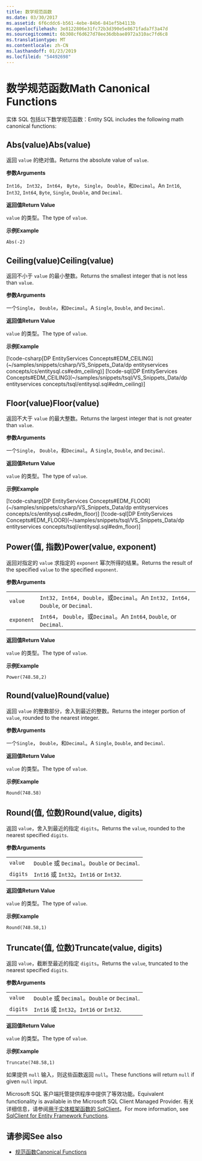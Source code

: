 ```yaml
---
title: 数学规范函数
ms.date: 03/30/2017
ms.assetid: 6f6cddc6-b561-4ebe-84b6-841ef5b4113b
ms.openlocfilehash: 3e8122806e31fc72b3d390e5e8671fada7f3a47d
ms.sourcegitcommit: 6b308cf6d627d78ee36dbbae8972a310ac7fd6c8
ms.translationtype: MT
ms.contentlocale: zh-CN
ms.lasthandoff: 01/23/2019
ms.locfileid: "54492698"
---
```

# <a name="math-canonical-functions"></a><span data-ttu-id="d6205-102">数学规范函数</span><span class="sxs-lookup"><span data-stu-id="d6205-102">Math Canonical Functions</span></span>

<span data-ttu-id="d6205-103">实体 SQL 包括以下数学规范函数：</span><span class="sxs-lookup"><span data-stu-id="d6205-103">Entity SQL includes the following math canonical functions:</span></span>
  
## <a name="absvalue"></a><span data-ttu-id="d6205-104">Abs(value)</span><span class="sxs-lookup"><span data-stu-id="d6205-104">Abs(value)</span></span>

<span data-ttu-id="d6205-105">返回 `value` 的绝对值。</span><span class="sxs-lookup"><span data-stu-id="d6205-105">Returns the absolute value of `value`.</span></span>

<span data-ttu-id="d6205-106">**参数**</span><span class="sxs-lookup"><span data-stu-id="d6205-106">**Arguments**</span></span>

<span data-ttu-id="d6205-107">`Int16`， `Int32`， `Int64`， `Byte`， `Single`， `Double`，和`Decimal`。</span><span class="sxs-lookup"><span data-stu-id="d6205-107">An `Int16`, `Int32`, `Int64`, `Byte`, `Single`, `Double`, and `Decimal`.</span></span>

<span data-ttu-id="d6205-108">**返回值**</span><span class="sxs-lookup"><span data-stu-id="d6205-108">**Return Value**</span></span>

<span data-ttu-id="d6205-109">`value` 的类型。</span><span class="sxs-lookup"><span data-stu-id="d6205-109">The type of `value`.</span></span>

<span data-ttu-id="d6205-110">**示例**</span><span class="sxs-lookup"><span data-stu-id="d6205-110">**Example**</span></span>

`Abs(-2)`

## <a name="ceilingvalue"></a><span data-ttu-id="d6205-111">Ceiling(value)</span><span class="sxs-lookup"><span data-stu-id="d6205-111">Ceiling(value)</span></span>

<span data-ttu-id="d6205-112">返回不小于 `value` 的最小整数。</span><span class="sxs-lookup"><span data-stu-id="d6205-112">Returns the smallest integer that is not less than `value`.</span></span>

<span data-ttu-id="d6205-113">**参数**</span><span class="sxs-lookup"><span data-stu-id="d6205-113">**Arguments**</span></span>

<span data-ttu-id="d6205-114">一个`Single`， `Double`，和`Decimal`。</span><span class="sxs-lookup"><span data-stu-id="d6205-114">A `Single`, `Double`, and `Decimal`.</span></span>

<span data-ttu-id="d6205-115">**返回值**</span><span class="sxs-lookup"><span data-stu-id="d6205-115">**Return Value**</span></span>

<span data-ttu-id="d6205-116">`value` 的类型。</span><span class="sxs-lookup"><span data-stu-id="d6205-116">The type of `value`.</span></span>

<span data-ttu-id="d6205-117">**示例**</span><span class="sxs-lookup"><span data-stu-id="d6205-117">**Example**</span></span>

[!code-csharp[DP EntityServices Concepts#EDM_CEILING](~/samples/snippets/csharp/VS_Snippets_Data/dp entityservices concepts/cs/entitysql.cs#edm_ceiling)]
[!code-sql[DP EntityServices Concepts#EDM_CEILING](~/samples/snippets/tsql/VS_Snippets_Data/dp entityservices concepts/tsql/entitysql.sql#edm_ceiling)]

## <a name="floorvalue"></a><span data-ttu-id="d6205-118">Floor(value)</span><span class="sxs-lookup"><span data-stu-id="d6205-118">Floor(value)</span></span>

<span data-ttu-id="d6205-119">返回不大于 `value` 的最大整数。</span><span class="sxs-lookup"><span data-stu-id="d6205-119">Returns the largest integer that is not greater than `value`.</span></span>

<span data-ttu-id="d6205-120">**参数**</span><span class="sxs-lookup"><span data-stu-id="d6205-120">**Arguments**</span></span>

<span data-ttu-id="d6205-121">一个`Single`， `Double`，和`Decimal`。</span><span class="sxs-lookup"><span data-stu-id="d6205-121">A `Single`, `Double`, and `Decimal`.</span></span>

<span data-ttu-id="d6205-122">**返回值**</span><span class="sxs-lookup"><span data-stu-id="d6205-122">**Return Value**</span></span>

<span data-ttu-id="d6205-123">`value` 的类型。</span><span class="sxs-lookup"><span data-stu-id="d6205-123">The type of `value`.</span></span>

<span data-ttu-id="d6205-124">**示例**</span><span class="sxs-lookup"><span data-stu-id="d6205-124">**Example**</span></span>

[!code-csharp[DP EntityServices Concepts#EDM_FLOOR](~/samples/snippets/csharp/VS_Snippets_Data/dp entityservices concepts/cs/entitysql.cs#edm_floor)]
[!code-sql[DP EntityServices Concepts#EDM_FLOOR](~/samples/snippets/tsql/VS_Snippets_Data/dp entityservices concepts/tsql/entitysql.sql#edm_floor)]

## <a name="powervalue-exponent"></a><span data-ttu-id="d6205-125">Power(值, 指数)</span><span class="sxs-lookup"><span data-stu-id="d6205-125">Power(value, exponent)</span></span>

<span data-ttu-id="d6205-126">返回对指定的 `value` 求指定的 `exponent` 幂次所得的结果。</span><span class="sxs-lookup"><span data-stu-id="d6205-126">Returns the result of the specified `value` to the specified `exponent`.</span></span>

<span data-ttu-id="d6205-127">**参数**</span><span class="sxs-lookup"><span data-stu-id="d6205-127">**Arguments**</span></span>

|  |  |
|--|--|
|`value` | <span data-ttu-id="d6205-128">`Int32, Int64, Double`，或`Decimal`。</span><span class="sxs-lookup"><span data-stu-id="d6205-128">An `Int32, Int64, Double`, or `Decimal`.</span></span> |
|`exponent` | <span data-ttu-id="d6205-129">`Int64`， `Double`，或`Decimal`。</span><span class="sxs-lookup"><span data-stu-id="d6205-129">An `Int64`, `Double`, or `Decimal`.</span></span> |

<span data-ttu-id="d6205-130">**返回值**</span><span class="sxs-lookup"><span data-stu-id="d6205-130">**Return Value**</span></span>

<span data-ttu-id="d6205-131">`value` 的类型。</span><span class="sxs-lookup"><span data-stu-id="d6205-131">The type of `value`.</span></span>

<span data-ttu-id="d6205-132">**示例**</span><span class="sxs-lookup"><span data-stu-id="d6205-132">**Example**</span></span>

`Power(748.58,2)`

## <a name="roundvalue"></a><span data-ttu-id="d6205-133">Round(value)</span><span class="sxs-lookup"><span data-stu-id="d6205-133">Round(value)</span></span>

<span data-ttu-id="d6205-134">返回 `value` 的整数部分，舍入到最近的整数。</span><span class="sxs-lookup"><span data-stu-id="d6205-134">Returns the integer portion of `value`, rounded to the nearest integer.</span></span>

<span data-ttu-id="d6205-135">**参数**</span><span class="sxs-lookup"><span data-stu-id="d6205-135">**Arguments**</span></span>

<span data-ttu-id="d6205-136">一个`Single`， `Double`，和`Decimal`。</span><span class="sxs-lookup"><span data-stu-id="d6205-136">A `Single`, `Double`, and `Decimal`.</span></span>

<span data-ttu-id="d6205-137">**返回值**</span><span class="sxs-lookup"><span data-stu-id="d6205-137">**Return Value**</span></span>

<span data-ttu-id="d6205-138">`value` 的类型。</span><span class="sxs-lookup"><span data-stu-id="d6205-138">The type of `value`.</span></span>

<span data-ttu-id="d6205-139">**示例**</span><span class="sxs-lookup"><span data-stu-id="d6205-139">**Example**</span></span>

`Round(748.58)`

## <a name="roundvalue-digits"></a><span data-ttu-id="d6205-140">Round(值, 位数)</span><span class="sxs-lookup"><span data-stu-id="d6205-140">Round(value, digits)</span></span>

<span data-ttu-id="d6205-141">返回 `value`，舍入到最近的指定 `digits`。</span><span class="sxs-lookup"><span data-stu-id="d6205-141">Returns the `value`, rounded to the nearest specified `digits`.</span></span>

<span data-ttu-id="d6205-142">**参数**</span><span class="sxs-lookup"><span data-stu-id="d6205-142">**Arguments**</span></span>

|  |  |
|--|--|
|`value`|<span data-ttu-id="d6205-143">`Double` 或 `Decimal`。</span><span class="sxs-lookup"><span data-stu-id="d6205-143">`Double` or `Decimal`.</span></span>|
|`digits`|<span data-ttu-id="d6205-144">`Int16` 或 `Int32`。</span><span class="sxs-lookup"><span data-stu-id="d6205-144">`Int16` or `Int32`.</span></span>|

<span data-ttu-id="d6205-145">**返回值**</span><span class="sxs-lookup"><span data-stu-id="d6205-145">**Return Value**</span></span>

<span data-ttu-id="d6205-146">`value` 的类型。</span><span class="sxs-lookup"><span data-stu-id="d6205-146">The type of `value`.</span></span>

<span data-ttu-id="d6205-147">**示例**</span><span class="sxs-lookup"><span data-stu-id="d6205-147">**Example**</span></span>

`Round(748.58,1)`

## <a name="truncatevalue-digits"></a><span data-ttu-id="d6205-148">Truncate(值, 位数)</span><span class="sxs-lookup"><span data-stu-id="d6205-148">Truncate(value, digits)</span></span>

<span data-ttu-id="d6205-149">返回 `value`，截断至最近的指定 `digits`。</span><span class="sxs-lookup"><span data-stu-id="d6205-149">Returns the `value`, truncated to the nearest specified `digits`.</span></span>

<span data-ttu-id="d6205-150">**参数**</span><span class="sxs-lookup"><span data-stu-id="d6205-150">**Arguments**</span></span>

|  |  |
|--|--|
|`value`|<span data-ttu-id="d6205-151">`Double` 或 `Decimal`。</span><span class="sxs-lookup"><span data-stu-id="d6205-151">`Double` or `Decimal`.</span></span>|
|`digits`|<span data-ttu-id="d6205-152">`Int16` 或 `Int32`。</span><span class="sxs-lookup"><span data-stu-id="d6205-152">`Int16` or `Int32`.</span></span>|

<span data-ttu-id="d6205-153">**返回值**</span><span class="sxs-lookup"><span data-stu-id="d6205-153">**Return Value**</span></span>

<span data-ttu-id="d6205-154">`value` 的类型。</span><span class="sxs-lookup"><span data-stu-id="d6205-154">The type of `value`.</span></span>

<span data-ttu-id="d6205-155">**示例**</span><span class="sxs-lookup"><span data-stu-id="d6205-155">**Example**</span></span>

`Truncate(748.58,1)`  
  
 <span data-ttu-id="d6205-156">如果提供 `null` 输入，则这些函数返回 `null`。</span><span class="sxs-lookup"><span data-stu-id="d6205-156">These functions will return `null` if given `null` input.</span></span>  
  
 <span data-ttu-id="d6205-157">Microsoft SQL 客户端托管提供程序中提供了等效功能。</span><span class="sxs-lookup"><span data-stu-id="d6205-157">Equivalent functionality is available in the Microsoft SQL Client Managed Provider.</span></span> <span data-ttu-id="d6205-158">有关详细信息，请参阅[用于实体框架函数的 SqlClient](../../../../../../docs/framework/data/adonet/ef/sqlclient-for-ef-functions.md)。</span><span class="sxs-lookup"><span data-stu-id="d6205-158">For more information, see [SqlClient for Entity Framework Functions](../../../../../../docs/framework/data/adonet/ef/sqlclient-for-ef-functions.md).</span></span>  
  
## <a name="see-also"></a><span data-ttu-id="d6205-159">请参阅</span><span class="sxs-lookup"><span data-stu-id="d6205-159">See also</span></span>
- [<span data-ttu-id="d6205-160">规范函数</span><span class="sxs-lookup"><span data-stu-id="d6205-160">Canonical Functions</span></span>](../../../../../../docs/framework/data/adonet/ef/language-reference/canonical-functions.md)
